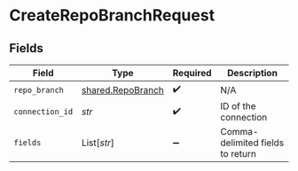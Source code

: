 # CreateRepoBranchRequest


## Fields

| Field                                                  | Type                                                   | Required                                               | Description                                            |
| ------------------------------------------------------ | ------------------------------------------------------ | ------------------------------------------------------ | ------------------------------------------------------ |
| `repo_branch`                                          | [shared.RepoBranch](../../models/shared/repobranch.md) | :heavy_check_mark:                                     | N/A                                                    |
| `connection_id`                                        | *str*                                                  | :heavy_check_mark:                                     | ID of the connection                                   |
| `fields`                                               | List[*str*]                                            | :heavy_minus_sign:                                     | Comma-delimited fields to return                       |